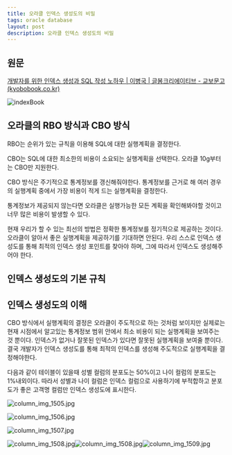 ```yaml
---
title: 오라클 인덱스 생성도의 비밀
tags: oracle database
layout: post
description: 오라클 인덱스 생성도의 비밀
---
```


## 원문

[개발자를 위한 인덱스 생성과 SQL 작성 노하우 | 이병국 | 글봄크리에이티브 - 교보문고 (kyobobook.co.kr)](http://www.kyobobook.co.kr/product/detailViewKor.laf?ejkGb=KOR&mallGb=KOR&barcode=9788996560081)

![indexBook](https://user-images.githubusercontent.com/37204770/176987914-9581fbc2-b19f-4876-bd33-8ea793fbf002.jpg)

## 오라클의 RBO 방식과 CBO 방식

RBO는 순위가 있는 규칙을 이용해 SQL에 대한 실행계획을 결정한다.

CBO는 SQL에 대한 최소한의 비용이 소요되는 실행계획을 선택한다. 오라클 10g부터는 CBO만 지원한다.

CBO 방식은 주기적으로 통계정보를 갱신해줘야한다. 통계정보를 근거로 해 여러 경우의  실행계획 중에서 가장 비용이 적게 드는 실행계획을 결정한다.

통계정보가 제공되지 않는다면 오라클은 실행가능한 모든 계획을 확인해봐야할 것이고 너무 많은 비용이 발생할 수 있다.

현재 우리가 할 수 있는 최선의 방법은 정확한 통계정보를 정기적으로 제공하는 것이다. 오라클이 알아서 좋은 실행계획을 제공하기를 기대하면 안된다. 우리 스스로 인덱스 생성도를 통해 최적의 인덱스 생성 포인트를 찾아야 하며, 그에 따라서 인덱스도 생성해주어야 한다.

## 인덱스 생성도의 기본 규칙

## 인덱스 생성도의 이해

CBO 방식에서 실행계획의 결정은 오라클이 주도적으로 하는 것처럼 보이지만 실제로는 현재 시점에서 알고있는 통계정보 범위 안에서 최소 비용이 되는 실행계획을 보여주는 것 뿐이다. 인덱스가 없거나 잘못된 인덱스가 있다면 잘못된 실행계획을 보여줄 뿐이다. 결국 개발자가 인덱스 생성도를 통해 최적의 인덱스를 생성해 주도적으로 실행계획을 결정해야한다.

다음과 같이 테이블이 있을때 성별 컬럼의 분포도는 50%이고 나이 컬럼의 분포도는 1%내외이다. 따라서 성별과 나이 컬럼은 인덱스 컬럼으로 사용하기에 부적합하고 분포도가 좋은 고객명 컬럼만 인덱스 생성도에 표시한다.

![column_img_1505.jpg](https://dataonair.or.kr/publishing/img/knowledge/column_img_1505.jpg)

![column_img_1506.jpg](https://dataonair.or.kr/publishing/img/knowledge/column_img_1506.jpg)

![column_img_1507.jpg](https://dataonair.or.kr/publishing/img/knowledge/column_img_1507.jpg)

![column_img_1508.jpg](https://dataonair.or.kr/publishing/img/knowledge/column_img_1508.jpg)![column_img_1508.jpg](https://dataonair.or.kr/publishing/img/knowledge/column_img_1508.jpg)![column_img_1509.jpg](https://dataonair.or.kr/publishing/img/knowledge/column_img_1509.jpg)